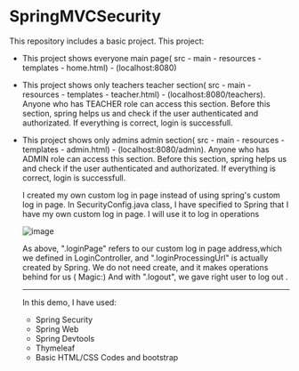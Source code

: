 # SpringMVCSecurity

This repository includes a basic project. This project:
- This project shows everyone  main page( src - main - resources - templates - home.html) - (localhost:8080)
- This project shows only teachers teacher section( src - main - resources - templates - teacher.html) - (localhost:8080/teachers). Anyone who has TEACHER role can access this section. Before this section,
  spring helps us and check if the user authenticated and authorizated. If everything is correct, login is successfull.

- This project shows only admins admin section( src - main - resources - templates - admin.html) - (localhost:8080/admin). Anyone who has ADMIN role can access this section. Before this section,
  spring helps us and check if the user authenticated and authorizated. If everything is correct, login is successfull.

  I created my own custom log in page instead of using spring's custom log in page. In SecurityConfig.java class, I have specified to Spring that I have my own custom log in page. I will use it to log in operations

   ![image](https://github.com/muhammedsametakgul/SpringMVCSecurity/assets/93324656/93e371ef-06b5-4a23-8cca-504e1e06fca1)

  As above, ".loginPage" refers to our custom log in page address,which we defined in LoginController, and ".loginProcessingUrl" is actually created by Spring. We do not need create, and it makes operations behind for us ( Magic:)
  And with ".logout", we gave right user to log out .

  -----------------------------------
  In this demo, I have used:
  - Spring Security
  - Spring Web
  - Spring Devtools
  - Thymeleaf
  - Basic HTML/CSS Codes and bootstrap
